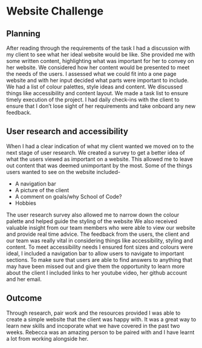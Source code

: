 # Website Challenge

## Planning 

After reading through the requirements of the task I had a discussion with my client to see what her ideal website would be like. She provided me with some written content, highlighting what was important for her to convey on her website. We considered how her content would be presented to meet the needs of the users. 
I assessed what we could fit into a one page website and with her input decided what parts were important to include. We had a list of colour palettes, style ideas and content. We discussed things like accessibility and content layout. We made a task list to ensure timely execution of the project. I had daily check-ins with the client to ensure that I don’t lose sight of her requirements and take onboard any new feedback. 


## User research and accessibility

When I had a clear indication of what my client wanted we moved on to the next stage of user research. We created a survey to get a better idea of what the users viewed as important on a website. This allowed me to leave out content that was deemed unimportant by the most.  Some of the things users wanted to see on the website included-

* A navigation bar
* A picture of the client
* A comment on goals/why School of Code?
* Hobbies

The user research survey also allowed me to narrow down the colour palette and helped guide the styling of the website
We also received valuable insight from our team members who were able to view our website and provide real time advice. The feedback from the users, the client and our team was really vital in considering things like accessibility, styling and content.
To meet accessibility needs I ensured font sizes and colours were ideal, I included a navigation bar to allow users to navigate to important sections. To make sure that users are able to find answers to anything that may have been missed out and give them the opportunity to learn more about the client I included links to her youtube video, her github account and her email. 

## Outcome
 
 Through research, pair work and the resources provided I was able to create a simple website that the client was happy with. It was a great way to learn new skills and incoporate what we have covered in the past two weeks. Rebecca was an amazing person to be paired with and I have learnt a lot from working alongside her. 
